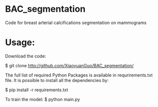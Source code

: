 # BAC_segmentation

Code for breast arterial calcifications segmentation on mammograms

# Usage:

Download the code:

$ git clone http://github.com/XiaoyuanGuo/BAC_segmentation/

The full list of required Python Packages is available in requrirements.txt file. It is possible to install all the dependencies by:

$ pip install -r requirements.txt 

To train the model:  $ python main.py
